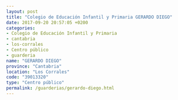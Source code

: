 ```yaml
---
layout: post
title: "Colegio de Educación Infantil y Primaria GERARDO DIEGO"
date: 2017-09-20 20:57:05 +0200
categories:
- Colegio de Educación Infantil y Primaria
- cantabria
- los-corrales
- Centro público
- guarderia
name: "GERARDO DIEGO"
province: "Cantabria"
location: "Los Corrales"
code: "39013320"
type: "Centro público"
permalink: /guarderias/gerardo-diego.html
---
```

